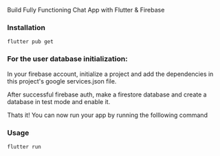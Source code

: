 Build Fully Functioning Chat App with Flutter & Firebase
### Installation

```
flutter pub get
```

### For the user database initialization:
In your firebase account, initialize a project and add the dependencies in this project's google services.json file.

After successful firebase auth, make a firestore database and create a database in test mode and enable it.

Thats it! You can now run your app by running the folllowing command

### Usage 

```
flutter run
```
